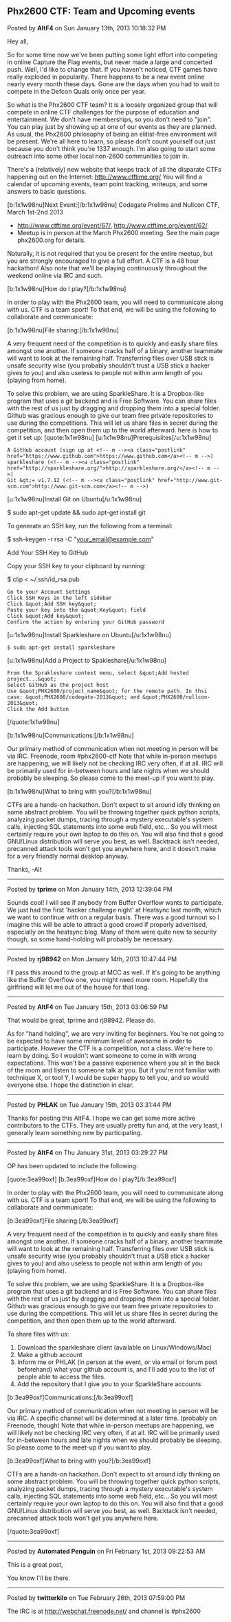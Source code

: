 ## Phx2600 CTF: Team and Upcoming events
Posted by **AltF4** on Sun January 13th, 2013 10:18:32 PM

Hey all,

So for some time now we've been putting some light effort into competing in online Capture the Flag events, but never made a large and concerted push. Well, I'd like to change that. If you haven't noticed, CTF games have really exploded in popularity. There happens to be a new event online nearly every month these days. Gone are the days when you had to wait to compete in the Defcon Quals only once per year.

So what is the Phx2600 CTF team? It is a loosely organized group that will compete in online CTF challenges for the purpose of education and entertainment. We don't have memberships, so you don't need to &quot;join&quot;. You can play just by showing up at one of our events as they are planned. As usual, the Phx2600 philosophy of being an elitist-free environment will be present. We're all here to learn, so please don't count yourself out just because you don't think you're 1337 enough. I'm also going to start some outreach into some other local non-2600 communities to join in.

There's a (relatively) new website that keeps track of all the disparate CTFs happening out on the Internet: <!-- m --><a class="postlink" href="http://www.ctftime.org/">http://www.ctftime.org/</a><!-- m -->
You will find a calendar of upcoming events, team point tracking, writeups, and some answers to basic questions.

[b:1x1w98nu]Next Event:[/b:1x1w98nu] Codegate Prelims and Nullcon CTF, March 1st-2nd 2013
- <!-- m --><a class="postlink" href="http://www.ctftime.org/event/67/">http://www.ctftime.org/event/67/</a><!-- m -->, <!-- m --><a class="postlink" href="http://www.ctftime.org/event/62/">http://www.ctftime.org/event/62/</a><!-- m -->
- Meetup is in person at the March Phx2600 meeting. See the main page phx2600.org for details.

Naturally, it is not required that you be present for the entire meetup, but you are strongly encouraged to give a full effort. A CTF is a 48 hour hackathon! Also note that we'll be playing continuously throughout the weekend online via IRC and such. 

[b:1x1w98nu]How do I play?[/b:1x1w98nu]

In order to play with the Phx2600 team, you will need to communicate along with us. CTF is a team sport! To that end, we will be using the following to collaborate and communicate:

[b:1x1w98nu]File sharing:[/b:1x1w98nu]

A very frequent need of the competition is to quickly and easily share files amongst one another. If someone cracks half of a binary, another teammate will want to look at the remaining half. Transferring files over USB stick is unsafe security wise (you probably shouldn't trust a USB stick a hacker gives to you) and also useless to people not within arm length of you (playing from home). 

To solve this problem, we are using SparkleShare. It is a Dropbox-like program that uses a git backend and is Free Software. You can share files with the rest of us just by dragging and dropping them into a special folder. Github was gracious enough to give our team free private repositories to use during the competitions. This will let us share files in secret during the competition, and then open them up to the world afterward. here is how to get it set up:
[quote:1x1w98nu]
[u:1x1w98nu]Prerequisiites[/u:1x1w98nu]

    A GitHub account (sign up at <!-- m --><a class="postlink" href="https://www.github.com">https://www.github.com</a><!-- m -->)
    sparkleshare (<!-- m --><a class="postlink" href="http://sparkleshare.org/">http://sparkleshare.org/</a><!-- m -->)
    Git &gt;= v1.7.12 (<!-- m --><a class="postlink" href="http://www.git-scm.com">http://www.git-scm.com</a><!-- m -->)

[u:1x1w98nu]Install Git on Ubuntu[/u:1x1w98nu]

$ sudo apt-get update &amp;&amp; sudo apt-get install git

To generate an SSH key, run the following from a terminal:

$ ssh-keygen -r rsa -C &quot;your_email@example.com&quot;

Add Your SSH Key to GitHub

Copy your SSH key to your clipboard by running:

$ clip &lt; ~/.ssh/id_rsa.pub

    Go to your Account Settings
    Click SSH Keys in the left sidebar
    Click &quot;Add SSH key&quot;
    Paste your key into the &quot;Key&quot; field
    Click &quot;Add key&quot;
    Confirm the action by entering your GitHub password

[u:1x1w98nu]Install Sparkleshare on Ubuntu[/u:1x1w98nu]

    $ sudo apt-get install sparkleshare

[u:1x1w98nu]Add a Project to Spakleshare[/u:1x1w98nu]

    From the Sprakleshare context menu, select &quot;Add hosted project...&quot;
    Select GitHub as the project host
    Use &quot;PHX2600/project_name&quot; for the remote path. In thsi case: &quot;PHX2600/codegate-2013&quot; and &quot;PHX2600/nullcon-2013&quot;
    Click the Add button
[/quote:1x1w98nu]

[b:1x1w98nu]Communications:[/b:1x1w98nu]

Our primary method of communication when not meeting in person will be via IRC. Freenode, room #phx2600-ctf Note that while in-person meetups are happening, we will likely not be checking IRC very often, if at all. IRC will be primarily used for in-between hours and late nights when we should probably be sleeping. So please come to the meet-up if you want to play.

[b:1x1w98nu]What to bring with you?[/b:1x1w98nu]

CTFs are a hands-on hackathon. Don't expect to sit around idly thinking on some abstract problem. You will be throwing together quick python scripts, analyzing packet dumps, tracing through a mystery executable's system calls, injecting SQL statements into some web field, etc... So you will most certainly require your own laptop to do this on. You will also find that a good GNU/Linux distribution will serve you best, as well. Backtrack isn't needed, precanned attack tools won't get you anywhere here, and it doesn't make for a very friendly normal desktop anyway.

Thanks,
-Alt

--------------------------------------------------------------------------------

Posted by **tprime** on Mon January 14th, 2013 12:39:04 PM

Sounds cool! I will see if anybody from Buffer Overflow wants to participate. We just had the first 'hacker challenge night' at Heatsync last month, which we want to continue with on a regular basis. There was a good turnout so I imagine this will be able to attract a good crowd if properly advertised, especially on the heatsync blog. Many of them were quite new to security though, so some hand-holding will probably be necessary.

--------------------------------------------------------------------------------

Posted by **rj98942** on Mon January 14th, 2013 10:47:44 PM

I'll pass this around to the group at MCC as well. If it's going to be anything like the Buffer Overflow one, you might need more room. Hopefully the girlfriend will let me out of the house for that long.

--------------------------------------------------------------------------------

Posted by **AltF4** on Tue January 15th, 2013 03:06:59 PM

That would be great, tprime and rj98942. Please do.

As for &quot;hand holding&quot;, we are very inviting for beginners. You're not going to be expected to have some minimum level of awesome in order to participate. However the CTF is a competition, not a class. We're here to learn by doing. So I wouldn't want someone to come in with wrong expectations. This won't be a passive experience where you sit in the back of the room and listen to someone talk at you. But if you're not familiar with technique X, or tool Y, I would be super happy to tell you, and so would everyone else. I hope the distinction in clear.

--------------------------------------------------------------------------------

Posted by **PHLAK** on Tue January 15th, 2013 03:31:44 PM

Thanks for posting this AltF4.  I hope we can get some more active contributors to the CTFs.  They are usually pretty fun and, at the very least, I generally learn something new by participating.

--------------------------------------------------------------------------------

Posted by **AltF4** on Thu January 31st, 2013 03:29:27 PM

OP has been updated to include the following:

[quote:3ea99oxf]
[b:3ea99oxf]How do I play?[/b:3ea99oxf]

In order to play with the Phx2600 team, you will need to communicate along with us. CTF is a team sport! To that end, we will be using the following to collaborate and communicate:

[b:3ea99oxf]File sharing:[/b:3ea99oxf]

A very frequent need of the competition is to quickly and easily share files amongst one another. If someone cracks half of a binary, another teammate will want to look at the remaining half. Transferring files over USB stick is unsafe security wise (you probably shouldn't trust a USB stick a hacker gives to you) and also useless to people not within arm length of you (playing from home). 

To solve this problem, we are using SparkleShare. It is a Dropbox-like program that uses a git backend and is Free Software. You can share files with the rest of us just by dragging and dropping them into a special folder. Github was gracious enough to give our team free private repositories to use during the competitions. This will let us share files in secret during the competition, and then open them up to the world afterward. 

To share files with us:
1) Download the sparkleshare client (available on Linux/Windows/Mac)
2) Make a github account
3) Inform me or PHLAK (in person at the event, or via email or forum post beforehand) what your github account is, and I'll add you to the list of people able to access the files.
4) Add the repository that I give you to your SparkleShare accounts

[b:3ea99oxf]Communications:[/b:3ea99oxf]

Our primary method of communication when not meeting in person will be via IRC. A specific channel will be determined at a later time. (probably on Freenode, though) Note that while in-person meetups are happening, we will likely not be checking IRC very often, if at all. IRC will be primarily used for in-between hours and late nights when we should probably be sleeping. So please come to the meet-up if you want to play.

[b:3ea99oxf]What to bring with you?[/b:3ea99oxf]

CTFs are a hands-on hackathon. Don't expect to sit around idly thinking on some abstract problem. You will be throwing together quick python scripts, analyzing packet dumps, tracing through a mystery executable's system calls, injecting SQL statements into some web field, etc... So you will most certainly require your own laptop to do this on. You will also find that a good GNU/Linux distribution will serve you best, as well. Backtack isn't needed, precanned attack tools won't get you anywhere here.

[/quote:3ea99oxf]

--------------------------------------------------------------------------------

Posted by **Automated Penguin** on Fri February 1st, 2013 09:22:53 AM

This is a great post,

You know I'll be there.

--------------------------------------------------------------------------------

Posted by **twitterkilo** on Tue February 26th, 2013 07:59:00 PM

The IRC is at <!-- m --><a class="postlink" href="http://webchat.freenode.net/">http://webchat.freenode.net/</a><!-- m --> and channel is #phx2600
